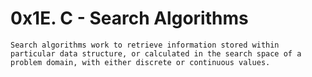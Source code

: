 # 0x1E. C - Search Algorithms

```
Search algorithms work to retrieve information stored within particular data structure, or calculated in the search space of a problem domain, with either discrete or continuous values.

```
